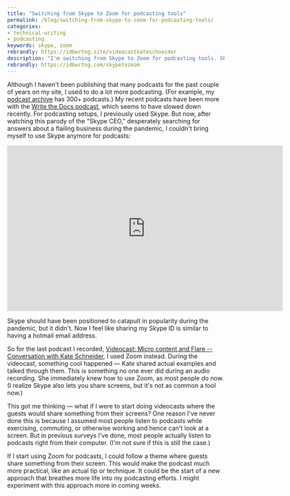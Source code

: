 ```yaml
---
title: "Switching from Skype to Zoom for podcasting tools"
permalink: /blog/switching-from-skype-to-zoom-for-podcasting-tools/
categories:
- technical-writing
- podcasting
keywords: skype, zoom
rebrandly: https://idbwrtng.site/videocastkateschneider
description: "I'm switching from Skype to Zoom for podcasting tools. Skype seems to be part of another era. The switch to Zoom opens up opportunities for another type of content -- one where participants share their screen more."
rebrandly: https://idbwrtng.com/skypetozoom
---
```


Although I haven't been publishing that many podcasts for the past couple of years on my site, I used to do a lot more podcasting. (For example, my [podcast archive](/category-podcasts/) has 300+ podcasts.) My recent podcasts have been more with the [Write the Docs podcast](/https://podcast.writethedocs.org/), which seems to have slowed down recently. For podcasting setups, I previously used Skype. But now, after watching this parody of the "Skype CEO," desperately searching for answers about a flailing business during the pandemic, I couldn't bring myself to use Skype anymore for podcasts:

<iframe width="640" height="385" src="https://www.youtube.com/embed/ZI0w_pwZY3E" title="YouTube video player" frameborder="0" allow="accelerometer; autoplay; clipboard-write; encrypted-media; gyroscope; picture-in-picture" allowfullscreen></iframe>

Skype should have been positioned to catapult in popularity during the pandemic, but it didn't. Now I feel like sharing my Skype ID is similar to having a hotmail email address.

So for the last podcast I recorded, [Videocast: Micro content and Flare -- Conversation with Kate Schneider](/blog/micro-content-and-flare-conversation-with-kate-schneider/), I used Zoom instead. During the videocast, something cool happened &mdash; Kate shared actual examples and talked through them. This is something no one ever did during an audio recording. She immediately knew how to use Zoom, as most people do now. (I realize Skype also lets you share screens, but it's not as common a tool now.)

This got me thinking &mdash; what if I were to start doing videocasts where the guests would share something from their screens? One reason I've never done this is because I assumed most people listen to podcasts while exercising, commuting, or otherwise working and hence can't look at a screen. But in previous surveys I've done, most people actually listen to podcasts right from their computer. (I'm not sure if this is still the case.)

If I start using Zoom for podcasts, I could follow a theme where guests share something from their screen. This would make the podcast much more practical, like an actual tip or technique. It could be the start of a new approach that breathes more life into my podcasting efforts. I might experiment with this approach more in coming weeks.
